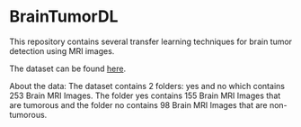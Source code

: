 # BrainTumorDL

This repository contains several transfer learning techniques for brain tumor detection using MRI images.

The dataset can be found [here](https://www.kaggle.com/datasets/navoneel/brain-mri-images-for-brain-tumor-detection).

About the data:
The dataset contains 2 folders: yes and no which contains 253 Brain MRI Images. The folder yes contains 155 Brain MRI Images that are tumorous and the folder no contains 98 Brain MRI Images that are non-tumorous.

